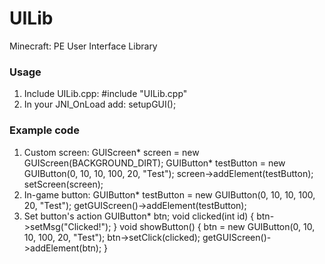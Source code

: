 UILib
=====

Minecraft: PE User Interface Library

### Usage
1. Include UILib.cpp:
  #include "UILib.cpp"
2. In your JNI_OnLoad add:
  setupGUI();

### Example code
1. Custom screen:
  GUIScreen* screen = new GUIScreen(BACKGROUND_DIRT);
  GUIButton* testButton = new GUIButton(0, 10, 10, 100, 20, "Test");
  screen->addElement(testButton);
  setScreen(screen);
2. In-game button:
  GUIButton* testButton = new GUIButton(0, 10, 10, 100, 20, "Test");
  getGUIScreen()->addElement(testButton);
3. Set button's action
  GUIButton* btn;
  void clicked(int id) {
    btn->setMsg("Clicked!");
  }
  void showButton() {
    btn = new GUIButton(0, 10, 10, 100, 20, "Test");
    btn->setClick(clicked);
    getGUIScreen()->addElement(btn);
  }
